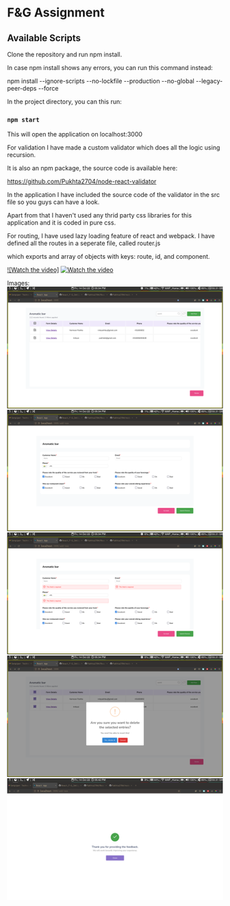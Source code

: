 # F&G Assignment
## Available Scripts

Clone the repository and run npm install.

In case npm install shows any errors, you can run this command instead:

npm install --ignore-scripts --no-lockfile --production --no-global --legacy-peer-deps --force

In the project directory, you can this run:

### `npm start`
This will open the application on localhost:3000

For validation I have made a custom validator which does all the logic using recursion.

It is also an npm package, the source code is available here:

https://github.com/Pukhta2704/node-react-validator

In the application I have included the source code of the validator in the src file so you guys can have a look.

Apart from that I haven't used any thrid party css libraries for this application and it is coded in pure css.

For routing, I have used lazy loading feature of react and webpack. I have defined all the routes in a seperate file, called router.js

which exports and array of objects with keys: route, id, and component.

[![Watch the video]](https://youtu.be/Lnoh28PE8BI)
[![Watch the video](https://img.youtube.com/vi/T-Lnoh28PE8BI/maxresdefault.jpg)](https://youtu.be/Lnoh28PE8BI)

Images:
![image](https://raw.githubusercontent.com/Pukhta2704/React_F-G_Imtiyaz_Pukhta/master/screenshot1.png)
![image](https://raw.githubusercontent.com/Pukhta2704/React_F-G_Imtiyaz_Pukhta/master/screenshot2.png)
![image](https://raw.githubusercontent.com/Pukhta2704/React_F-G_Imtiyaz_Pukhta/master/screenshot3.png)
![image](https://raw.githubusercontent.com/Pukhta2704/React_F-G_Imtiyaz_Pukhta/master/screenshot4.png)
![image](https://raw.githubusercontent.com/Pukhta2704/React_F-G_Imtiyaz_Pukhta/master/screenshot5.png)
